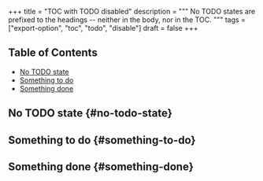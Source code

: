 +++
title = "TOC with TODO disabled"
description = """
  No TODO states are prefixed to the headings -- neither in the body, nor
  in the TOC.
  """
tags = ["export-option", "toc", "todo", "disable"]
draft = false
+++

<div class="ox-hugo-toc toc">
<div></div>

## Table of Contents

- [No TODO state](#no-todo-state)
- [Something to do](#something-to-do)
- [Something done](#something-done)

</div>
<!--endtoc-->

<style>
.org-todo {
    font-size: 0.8em;
    font-weight: 700;
}
/* *** Org TODO set to TODO state */
.org-todo.todo {
    color: #e60000;
}
/* *** Org TODO set to DONE state */
.org-todo.done {
    color: green;
}
</style>


## No TODO state {#no-todo-state}


## Something to do {#something-to-do}


## Something done {#something-done}
